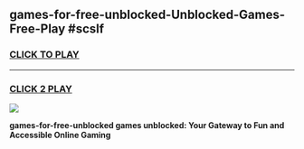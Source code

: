 
## games-for-free-unblocked-Unblocked-Games-Free-Play #scslf
<h3>
<a href="https://us.freeplayer.one?title=games-for-free-unblocked&ref=9M">CLICK TO PLAY</a></h3>
<hr>

<h3>
<a href="https://us.freeplayer.one?title=games-for-free-unblocked&ref=9M">CLICK 2 PLAY</a>
  
</h3>

<a href="https://us.freeplayer.one?title=games-for-free-unblocked&ref=9M"><img src="https://clearcache.store/games.png"></a>


**games-for-free-unblocked games unblocked: Your Gateway to Fun and Accessible Online Gaming**
